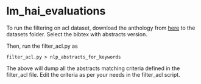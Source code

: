 # lm_hai_evaluations
To run the filtering on acl dataset, download the anthology from [here](https://aclanthology.org/) to the datasets folder. Select the bibtex with abstracts version.

Then, run the filter_acl.py as
```
filter_acl.py > nlp_abstracts_for_keywords
```

The above will dump all the abstracts matching criteria defined in the filter_acl file. Edit the criteria as per your needs in the filter_acl script.